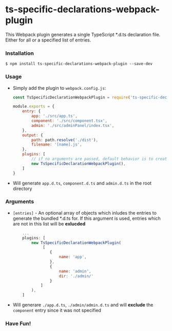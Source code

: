 # ts-specific-declarations-webpack-plugin

This Webpack plugin generates a single TypeScript *.d.ts declaration file.
Either for all or a specified list of entries.

### Installation

```shell
$ npm install ts-specific-declarations-webpack-plugin --save-dev
```

### Usage

* Simply add the plugin to `webpack.config.js`:

    ```javascript
    const TsSpecificDeclarationWebpackPlugin = require('ts-specific-declarations-webpack-plugin');

    module.exports = {
        entry: {
            app: './src/app.ts',
            component: './src/component.tsx',
            admin: './src/adminPanel/index.tsx',
        },
        output: {
            path: path.resolve('./dist'),
            filename: '[name].js',
        },
        plugins: [
            // if no arguments are passed, default behavior is to create *.d.ts per entry.
            new TsSpecificDeclarationWebpackPlugin(), 
        ]
    }
    ```
* Will generate `app.d.ts`, `component.d.ts` and `admin.d.ts` in the root directory

### Arguments

* `[entries]` - An optional array of objects which inludes the entries to generate the bundled *.d.ts for. If this argument is used, entries which are not in this list will be **exlucded**
    ```js
        ...
        plugins: [
            new TsSpecificDeclarationWebpackPlugin(
                 [
                    {
                        name: 'app',
                    },
                    {
                        name: 'admin',
                        dir: './admin/'
                    }
                ]
            ),
        ]

    ```
* Will generare `./app.d.ts`, `./admin/admin.d.ts` and will **exclude** the `component` entry since it was not specified


### Have Fun!
